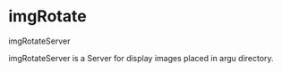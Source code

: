 # imgRotate
imgRotateServer

imgRotateServer is a Server for display images placed in argu directory. 

